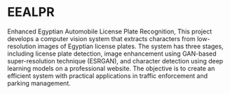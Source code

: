 # EEALPR
Enhanced Egyptian Automobile License Plate Recognition,
This project develops a computer vision system that extracts characters from low-resolution images of Egyptian license plates. 
The system has three stages, including license plate detection, image enhancement using GAN-based super-resolution technique (ESRGAN), 
and character detection using deep learning models on a professional website. 
The objective is to create an efficient system with practical applications in traffic enforcement and parking management.
